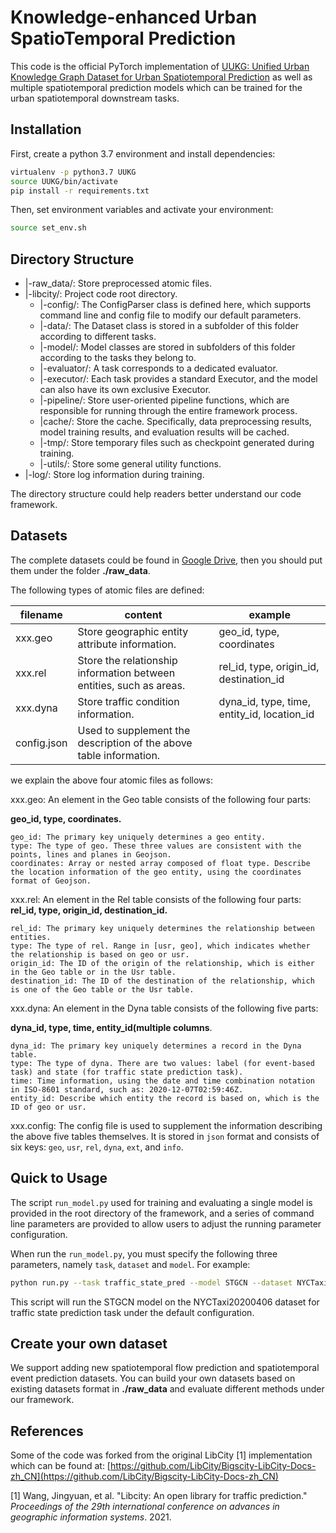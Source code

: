 #  Knowledge-enhanced Urban SpatioTemporal Prediction 

This code is the official PyTorch implementation of [UUKG: Unified Urban Knowledge Graph Dataset for Urban Spatiotemporal Prediction](https://arxiv.org/pdf/2306.11443.pdf) as well as multiple spatiotemporal prediction models which can be trained for the urban spatiotemporal downstream tasks. 

## Installation

First, create a python 3.7 environment and install dependencies:

```bash
virtualenv -p python3.7 UUKG
source UUKG/bin/activate
pip install -r requirements.txt
```

Then, set environment variables and activate your environment:

```bash
source set_env.sh
```

## Directory Structure

- |-raw_data/:    Store preprocessed atomic files.
- |-libcity/:    Project code root directory.
  - |-config/:   The ConfigParser class is defined here, which supports command line and config file to modify our default parameters. 
  - |-data/:   The Dataset class is stored in a subfolder of this folder according to different tasks. 
  - |-model/:    Model classes are stored in subfolders of this folder according to the tasks they belong to. 
  - |-evaluator/:    A task corresponds to a dedicated evaluator.
  - |-executor/:    Each task provides a standard Executor, and the model can also have its own exclusive Executor.
  - |-pipeline/:     Store user-oriented pipeline functions, which are responsible for running through the entire framework process.
  - |cache/:    Store the cache. Specifically, data preprocessing results, model training results, and evaluation results will be cached.
  - |-tmp/:    Store temporary files such as checkpoint generated during training.
  - |-utils/:    Store some general utility functions.
- |-log/:    Store log information during training.

The directory structure could help readers better understand our code framework.


## Datasets

The complete datasets could be found in  [Google Drive](https://drive.google.com/drive/folders/1egTmnKRzTQuyW_hsbFURUonGC-bJmBHW?usp=sharing), then you should put them under the folder **./raw_data**.

The following types of atomic files are defined:

| filename    | content                                  | example                                  |
| ----------- | ---------------------------------------- | ---------------------------------------- |
| xxx.geo     | Store geographic entity attribute information. | geo_id, type, coordinates                |
| xxx.rel     | Store the relationship information between entities, such as areas. | rel_id, type, origin_id, destination_id  |
| xxx.dyna    | Store traffic condition information.     | dyna_id, type, time, entity_id, location_id |
| config.json | Used to supplement the description of the above table information. |                                          |

we explain the above four atomic files as follows:

xxx.geo: An element in the Geo table consists of the following four parts:

**geo_id, type, coordinates.**

```
geo_id: The primary key uniquely determines a geo entity.
type: The type of geo. These three values are consistent with the points, lines and planes in Geojson.
coordinates: Array or nested array composed of float type. Describe the location information of the geo entity, using the coordinates format of Geojson.
```

xxx.rel: An element in the Rel table consists of the following four parts:
**rel_id, type, origin_id, destination_id.**

```
rel_id: The primary key uniquely determines the relationship between entities.
type: The type of rel. Range in [usr, geo], which indicates whether the relationship is based on geo or usr.
origin_id: The ID of the origin of the relationship, which is either in the Geo table or in the Usr table.
destination_id: The ID of the destination of the relationship, which is one of the Geo table or the Usr table.
```

xxx.dyna: An element in the Dyna table consists of the following five parts:

**dyna_id, type, time, entity_id(multiple columns**.

```
dyna_id: The primary key uniquely determines a record in the Dyna table.
type: The type of dyna. There are two values: label (for event-based task) and state (for traffic state prediction task).
time: Time information, using the date and time combination notation in ISO-8601 standard, such as: 2020-12-07T02:59:46Z.
entity_id: Describe which entity the record is based on, which is the ID of geo or usr.
```

xxx.config: The config file is used to supplement the information describing the above five tables themselves. It is stored in `json` format and consists of six keys: `geo`, `usr`, `rel`, `dyna`, `ext`, and `info`.

## Quick to Usage

The script `run_model.py` used for training and evaluating a single model is provided in the root directory of the framework, and a series of command line parameters are provided to allow users to adjust the running parameter configuration.

When run the `run_model.py`, you must specify the following three parameters, namely `task`, `dataset` and `model`. For example:

```bash
python run.py --task traffic_state_pred --model STGCN --dataset NYCTaxi20200406
```

This script will run the STGCN model on the NYCTaxi20200406 dataset for traffic state prediction task under the default configuration.

## Create your own dataset

We support adding new spatiotemporal flow prediction and spatiotemporal event prediction datasets. You can build your own datasets based on existing datasets format in **./raw_data** and evaluate different methods under our framework.

## References

Some of the code was forked from the original LibCity [1] implementation which can be found at: [https://github.com/LibCity/Bigscity-LibCity-Docs-zh_CN](https://github.com/LibCity/Bigscity-LibCity-Docs-zh_CN)

[1] Wang, Jingyuan, et al. "Libcity: An open library for traffic prediction." *Proceedings of the 29th international conference on advances in geographic information systems*. 2021.